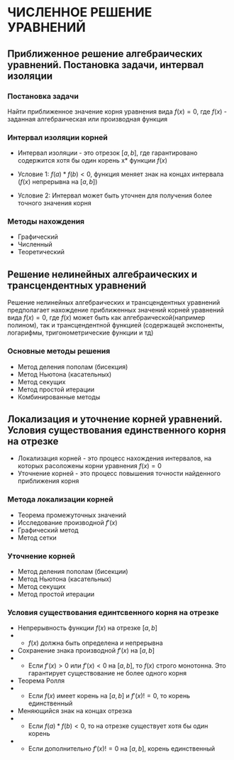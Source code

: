 # ЧИСЛЕННОЕ РЕШЕНИЕ УРАВНЕНИЙ

## Приближенное решение алгебраических уравнений. Постановка задачи, интервал изоляции

### Постановка задачи

Найти приближенное значение корня уравнения вида $f(x)=0$, где $f(x)$ - заданная алгебраическая или производная функция

### Интервал изоляции корней

 - Интервал изоляции - это отрезок $[a, b]$, где гарантировано содержится хотя бы один корень x* функции $f(x)$

 - Условие 1: $f(a)*f(b)<0$, функция меняет знак на концах интервала ($f(x)$ непрерывна на $[a, b]$)
 - Условие 2: Интервал может быть уточнен для получения более точного значения корня

 ### Методы нахождения

 - Графический
 - Численный
 - Теоретический

## Решение нелинейных алгебраических и трансцендентных уравнений

Решение нелинейных алгебраических и трансцендентных уравнений предполагает нахождение приближенных значений корней уравнений вида $f(x)=0$, где $f(x)$ может быть как алгебраической(например полином), так и трансцендентной функцией (содержащей экспоненты, логарифмы, тригонометрические функции и тд)

### Основные методы решения

 - Метод деления пополам (бисекция)
 - Метод Ньютона (касательных)
 - Метод секущих
 - Метод простой итерации
 - Комбинированные методы

 ## Локализация и уточнение корней уравнений. Условия существования единственного корня на отрезке

  - Локализация корней - это процесс нахождения интервалов, на которых расоложены корни уравнения $f(x)=0$
  - Уточнение корней - это процесс повышения точности найденного приближения корня

### Метода локализации корней
 - Теорема промежуточных значений
 - Исследование производной $f′(x)$
 - Графический метод
 - Метод сетки

### Уточнение корней
 - Метод деления пополам (бисекции)
 - Метод Ньютона (касательных)
 - Метод секущих
 - Метод простой итерации

### Условия существования единтсвенного корня на отрезке
 - Непрерывность функции $f(x)$ на отрезке $[a, b]$
 - - $f(x)$ должна быть определена и непрерывна
 - Сохранение знака производной $f′(x)$ на $[a, b]$
 - - Если $f′(x)>0$ или $f′(x)<0$ на $[a, b]$, то $f(x)$ строго монотонна. Это гарантирует существование не более одного корня
 - Теорема Ролля
 - - Если $f(x)$ имеет корень на $[a, b]$ и $f′(x)!=0$, то корень единственный
 - Меняющийся знак на концах отрезка
 - - Если $f(a)*f(b)<0$, то на отрезке существует хотя бы один корень
 - - Если дополнительно $f′(x)!=0$ на $[a, b]$, корень единственный